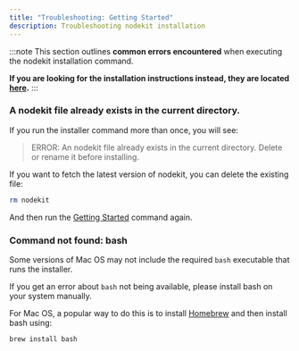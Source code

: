 ```yaml
---
title: "Troubleshooting: Getting Started"
description: Troubleshooting nodekit installation
---
```


:::note
This section outlines **common errors encountered** when executing the nodekit installation command.

**If you are looking for the installation instructions instead, they are located [here](/guides/10-getting-started).**
:::

### A nodekit file already exists in the current directory.

If you run the installer command more than once, you will see: 

> ERROR: An nodekit file already exists in the current directory. Delete or rename it before installing.

If you want to fetch the latest version of nodekit, you can delete the existing file:

```bash
rm nodekit
```

And then run the [Getting Started](/guides/10-getting-started) command again.

### Command not found: bash

Some versions of Mac OS may not include the required `bash` executable that runs the installer.

If you get an error about `bash` not being available, please install bash on your system manually.

For Mac OS, a popular way to do this is to install [Homebrew](https://brew.sh/) and then install bash using:

```bash
brew install bash
```
